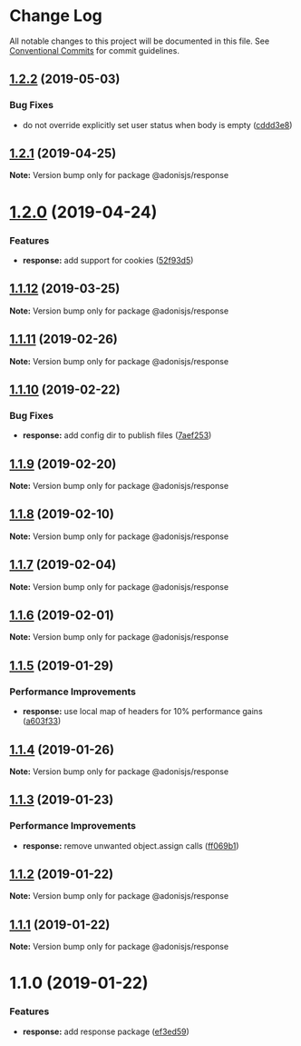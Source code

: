 # Change Log

All notable changes to this project will be documented in this file.
See [Conventional Commits](https://conventionalcommits.org) for commit guidelines.

## [1.2.2](https://github.com/adonisjs/adonis-framework/tree/master/packages/response/compare/@adonisjs/response@1.2.1...@adonisjs/response@1.2.2) (2019-05-03)


### Bug Fixes

* do not override explicitly set user status when body is empty ([cddd3e8](https://github.com/adonisjs/adonis-framework/tree/master/packages/response/commit/cddd3e8))





## [1.2.1](https://github.com/adonisjs/adonis-framework/tree/master/packages/response/compare/@adonisjs/response@1.2.0...@adonisjs/response@1.2.1) (2019-04-25)

**Note:** Version bump only for package @adonisjs/response





# [1.2.0](https://github.com/adonisjs/adonis-framework/tree/master/packages/response/compare/@adonisjs/response@1.1.12...@adonisjs/response@1.2.0) (2019-04-24)


### Features

* **response:** add support for cookies ([52f93d5](https://github.com/adonisjs/adonis-framework/tree/master/packages/response/commit/52f93d5))





## [1.1.12](https://github.com/adonisjs/adonis-framework/tree/master/packages/response/compare/@adonisjs/response@1.1.11...@adonisjs/response@1.1.12) (2019-03-25)

**Note:** Version bump only for package @adonisjs/response





## [1.1.11](https://github.com/adonisjs/adonis-framework/tree/master/packages/response/compare/@adonisjs/response@1.1.10...@adonisjs/response@1.1.11) (2019-02-26)

**Note:** Version bump only for package @adonisjs/response





## [1.1.10](https://github.com/adonisjs/adonis-framework/tree/master/packages/response/compare/@adonisjs/response@1.1.9...@adonisjs/response@1.1.10) (2019-02-22)


### Bug Fixes

* **response:** add config dir to publish files ([7aef253](https://github.com/adonisjs/adonis-framework/tree/master/packages/response/commit/7aef253))





## [1.1.9](https://github.com/adonisjs/adonis-framework/tree/master/packages/response/compare/@adonisjs/response@1.1.8...@adonisjs/response@1.1.9) (2019-02-20)

**Note:** Version bump only for package @adonisjs/response





## [1.1.8](https://github.com/adonisjs/adonis-framework/tree/master/packages/response/compare/@adonisjs/response@1.1.7...@adonisjs/response@1.1.8) (2019-02-10)

**Note:** Version bump only for package @adonisjs/response





## [1.1.7](https://github.com/adonisjs/adonis-framework/tree/master/packages/response/compare/@adonisjs/response@1.1.6...@adonisjs/response@1.1.7) (2019-02-04)

**Note:** Version bump only for package @adonisjs/response





## [1.1.6](https://github.com/adonisjs/adonis-framework/tree/master/packages/response/compare/@adonisjs/response@1.1.5...@adonisjs/response@1.1.6) (2019-02-01)

**Note:** Version bump only for package @adonisjs/response





## [1.1.5](https://github.com/adonisjs/adonis-framework/tree/master/packages/response/compare/@adonisjs/response@1.1.4...@adonisjs/response@1.1.5) (2019-01-29)


### Performance Improvements

* **response:** use local map of headers for 10% performance gains ([a603f33](https://github.com/adonisjs/adonis-framework/tree/master/packages/response/commit/a603f33))





## [1.1.4](https://github.com/adonisjs/adonis-framework/tree/master/packages/response/compare/@adonisjs/response@1.1.3...@adonisjs/response@1.1.4) (2019-01-26)

**Note:** Version bump only for package @adonisjs/response





## [1.1.3](https://github.com/adonisjs/adonis-framework/tree/master/packages/response/compare/@adonisjs/response@1.1.2...@adonisjs/response@1.1.3) (2019-01-23)


### Performance Improvements

* **response:** remove unwanted object.assign calls ([ff069b1](https://github.com/adonisjs/adonis-framework/tree/master/packages/response/commit/ff069b1))





## [1.1.2](https://github.com/adonisjs/adonis-framework/tree/master/packages/response/compare/@adonisjs/response@1.1.1...@adonisjs/response@1.1.2) (2019-01-22)

**Note:** Version bump only for package @adonisjs/response





## [1.1.1](https://github.com/adonisjs/adonis-framework/tree/master/packages/response/compare/@adonisjs/response@1.1.0...@adonisjs/response@1.1.1) (2019-01-22)

**Note:** Version bump only for package @adonisjs/response





# 1.1.0 (2019-01-22)


### Features

* **response:** add response package ([ef3ed59](https://github.com/adonisjs/adonis-framework/tree/master/packages/response/commit/ef3ed59))
